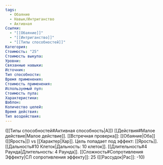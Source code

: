 ```yaml
---
tags:
  - Обаяние
  - Навык/Интриганство
  - Активная
Ссылки:
  - "[[Обаяние]]"
  - "[[Интриганство]]"
  - "[[Типы способностей]]"
Категория: 
Стоимость: "25"
Стоимость выкупа:
Уровни:
Связанные навыки:
Источник:
Тип способности:
Время применения:
Стоимость применения:
Используемый пул:
Стоимость пула:
Характеристики:
Шаблон:
Количество целей:
Время действия:
Тип воздействия:
---
```

([[Типы способностей#Активная способность|А]]) [[Действия#Малое действие|Малое действие]]. [[Встречная проверка]]: [[Обаяние|Оба]] ([[Ярость]]) vs [[Характер|Хар]]. Цель попадает под эффект: [[Ярость]]. [[Дальность#10 Клеток|Дальность: 10 клеток]]. [[Длительность#4 Раунда|Длительность: 4 Раунда]]. [[Сложность#Cопротивления Эффекту|СЛ сопротивления эффекту]]: 25 ([[Рассудок|Рас]]: -10)